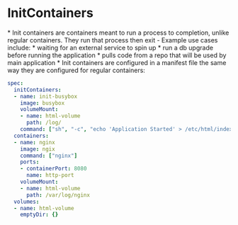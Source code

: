 <h1>InitContainers</h1>
* Init containers are containers meant to run a process to completion, unlike regular containers. They run that process then exit
  - Example use cases include:
    * waiting for an external service to spin up
    * run a db upgrade before running the application
    * pulls code from a repo that will be used by main application
* Init containers are configured in a manifest file the same way they are configured for regular containers:

```yml
spec:
  initContainers:
  - name: init-busybox
    image: busybox
    volumeMount:
    - name: html-volume
      path: /log/
    command: ["sh", "-c", "echo 'Application Started' > /etc/html/index.html"]
  containers:
  - name: nginx
    image: ngix
    command: ["nginx"]
    ports:
    - containerPort: 8080
      name: http-port
    volumeMount:
    - name: html-volume
      path: /var/log/nginx
  volumes:
  - name: html-volume
    emptyDir: {}
```
